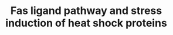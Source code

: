 ---
annotations:
- id: PW:0000681
  parent: regulatory pathway
  type: Pathway Ontology
  value: FasL mediated signaling pathway
- id: PW:0000237
  parent: regulatory pathway
  type: Pathway Ontology
  value: stress response pathway
authors:
- 169.230.77.174
- MaintBot
- Khanspers
- Thomas
- Bassetfrog
- Jildau
- AlexanderPico
- Christine Chichester
- Zari
- MirellaKalafati
- L Dupuis
- Eweitz
- Egonw
citedin:
- link: PMC5085087
description: 'This pathway describes the Fas induced apoptosis and interplay with
  Hsp27 in response to stress.  More info: [http://www.biocarta.com/pathfiles/h_hsp27Pathway.asp
  BioCarta].  Proteins on this pathway have targeted assays available via the [https://assays.cancer.gov/available_assays?wp_id=WP314
  CPTAC Assay Portal]'
last-edited: 2021-05-09
ndex: c77e28cb-8b5f-11eb-9e72-0ac135e8bacf
organisms:
- Homo sapiens
redirect_from:
- /index.php/Pathway:WP314
- /instance/WP314
- /instance/WP314_rr121827
revision: r121827
schema-jsonld:
- '@context': https://schema.org/
  '@id': https://wikipathways.github.io/pathways/WP314.html
  '@type': Dataset
  creator:
    '@type': Organization
    name: WikiPathways
  description: 'This pathway describes the Fas induced apoptosis and interplay with
    Hsp27 in response to stress.  More info: [http://www.biocarta.com/pathfiles/h_hsp27Pathway.asp
    BioCarta].  Proteins on this pathway have targeted assays available via the [https://assays.cancer.gov/available_assays?wp_id=WP314
    CPTAC Assay Portal]'
  keywords:
  - ACTA1
  - ACTB
  - ACTG1
  - APAF1
  - ARHGDIB
  - BCL2
  - CASP10
  - CASP3
  - CASP6
  - CASP7
  - CASP8
  - CASP9
  - CFLAR
  - CYCS
  - Ceramide
  - DAXX
  - DFFA
  - DFFB
  - FADD
  - FAF1
  - FAP1
  - FAS
  - FASLG
  - Glutathione
  - HSPB1
  - IL1A
  - JUN
  - LMNA
  - LMNB1
  - LMNB2
  - MAP2K4
  - MAP3K1
  - MAP3K7
  - MAPK8
  - MAPKAPK2
  - MAPKAPK3
  - PAK1
  - PAK2
  - PARP1
  - PRKDC
  - Phosphate
  - RB1
  - RIPK2
  - SPTAN1
  - TNF
  license: CC0
  name: Fas ligand pathway and stress induction of heat shock proteins
seo: CreativeWork
title: Fas ligand pathway and stress induction of heat shock proteins
wpid: WP314
---
